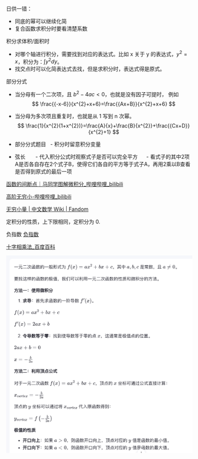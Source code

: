 日供一错：
- 同底的幂可以继续化简
- 复合函数求积分时要看清楚系数

积分求体积/面积时
- 对哪个轴进行积分，需要找到对应的表达式。比如 x 关于 y 的表达式，$y^{2}=x$，积分为：$\int y^{2}dy$。
- 找交点时可以化简表达式去找，但是求积分时，表达式得是原式。

部分分式
- 当分母有一个二次项，且 $b^{2}-4ac<0$，也就是没有因子可提时，
例如 
$$
\frac{{-x-6}}{x^{2}+x+6}=\frac{{Ax+B}}{x^{2}+x+6}
$$

- 当分母为多次项且重复时，也就是从 1 写到 n 次幂。
$$
\frac{1}{x^{2}(1+x^{2})}=\frac{A}{x}+\frac{B}{x^{2}}+\frac{{Cx+D}}{x^{2}+1}
$$

- 部分分式题目
  - 积分时留意积分变量
- 弦长    
  - 代入积分公式时观察式子是否可以完全平方  
   - 看式子的其中2项A是否各自存在2个式子B，使得它们各自的平方等于式子A，再用2乘以B查看是否得到原式的最后一项


[函数的间断点｜马同学图解微积分\_哔哩哔哩\_bilibili](https://www.bilibili.com/video/BV1nJ4m1b7RK/)

[高阶无穷小-哔哩哔哩\_bilibili](https://search.bilibili.com/all?keyword=%E9%AB%98%E9%98%B6%E6%97%A0%E7%A9%B7%E5%B0%8F)

[无穷小量 | 中文数学 Wiki | Fandom](https://math.fandom.com/zh/wiki/%E6%97%A0%E7%A9%B7%E5%B0%8F%E9%87%8F?variant=zh-sg)


定积分的性质，上下限相同，定积分为 0.

负指数
[负指数](https://www.shuxuele.com/algebra/negative-exponents.html)

[十字相乘法\_百度百科](https://baike.baidu.com/item/%E5%8D%81%E5%AD%97%E7%9B%B8%E4%B9%98%E6%B3%95/3585110)

![](images/Pasted%20image%2020241021093412.png)